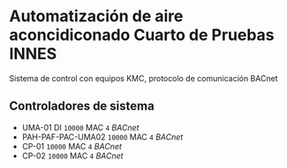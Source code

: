 # Automatización de aire aconcidiconado Cuarto de Pruebas INNES

Sistema de control con equipos KMC, protocolo de comunicación BACnet

## Controladores de sistema

- UMA-01 DI `10000` MAC `4` *BACnet*
- PAH-PAF-PAC-UMA02 `10000` MAC `4` *BACnet*
- CP-01 `10000` MAC `4` *BACnet*
- CP-02 `10000` MAC `4` *BACnet*